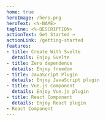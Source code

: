 ```yaml
---
home: true 
heroImage: /hero.png
heroText: <%-NAME>
tagline: <%-DESCRIPTION>
actionText: Get Started →
actionLink: /getting-started
features:
- title: Create With Svelte
  details: Enjoy Svelte
- title: Zero dependence
  details: Enjoy freedom
- title: JavaScript Plugin
  details: Enjoy JavaScript plugin
- title: Vue.js Component
  details: Enjoy Vue.js plugin
- title: React Component
  details: Enjoy React plugin
- React Component
---
```

